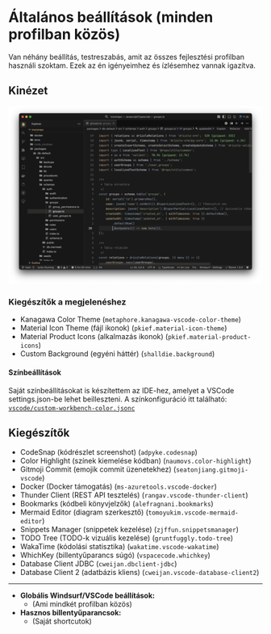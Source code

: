 # Általános beállítások (minden profilban közös)

Van néhány beállítás, testreszabás, amit az összes fejlesztési profilban használi szoktam. Ezek az én igényeimhez és ízlésemhez vannak igazítva.

## Kinézet

[![IDE előnézet](./images/ide-preview.png)](./images/ide-preview.png)

### Kiegészítők a megjelenéshez
  - Kanagawa Color Theme (`metaphore.kanagawa-vscode-color-theme`)
  - Material Icon Theme (fájl ikonok) (`pkief.material-icon-theme`)
  - Material Product Icons (alkalmazás ikonok) (`pkief.material-product-icons`)
  - Custom Background (egyéni háttér) (`shalldie.background`)

  #### Színbeállítások
  Saját színbeállításokat is készítettem az IDE-hez, amelyet a VSCode settings.json-be lehet beilleszteni. A színkonfiguráció itt található: [`vscode/custom-workbench-color.jsonc`](vscode/custom-workbench-color.jsonc)


## Kiegészítők

- CodeSnap (kódrészlet screenshot) (`adpyke.codesnap`)
- Color Highlight (színek kiemelése kódban) (`naumovs.color-highlight`)
- Gitmoji Commit (emojik commit üzenetekhez) (`seatonjiang.gitmoji-vscode`)
- Docker (Docker támogatás) (`ms-azuretools.vscode-docker`)
- Thunder Client (REST API tesztelés) (`rangav.vscode-thunder-client`)
- Bookmarks (kódbeli könyvjelzők) (`alefragnani.bookmarks`)
- Mermaid Editor (diagram szerkesztő) (`tomoyukim.vscode-mermaid-editor`)
- Snippets Manager (snippetek kezelése) (`zjffun.snippetsmanager`)
- TODO Tree (TODO-k vizuális kezelése) (`gruntfuggly.todo-tree`)
- WakaTime (kódolási statisztika) (`wakatime.vscode-wakatime`)
- WhichKey (billentyűparancs súgó) (`vspacecode.whichkey`)
- Database Client JDBC (`cweijan.dbclient-jdbc`)
- Database Client 2 (adatbázis kliens) (`cweijan.vscode-database-client2`)
---

- **Globális Windsurf/VSCode beállítások:**
  - (Ami mindkét profilban közös)
- **Hasznos billentyűparancsok:**
  - (Saját shortcutok)
